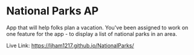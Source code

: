 # National Parks AP

App that will help folks plan a vacation. You've been assigned to work on one feature for the app - to display a list of national parks in an area.

Live Link:  https://ljham1217.github.io/NationalParks/

